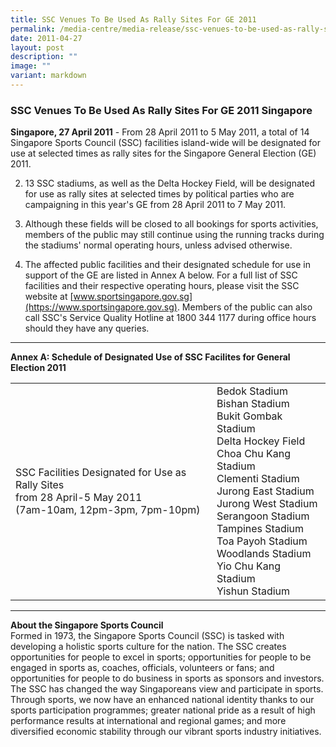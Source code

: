 ```yaml
---
title: SSC Venues To Be Used As Rally Sites For GE 2011
permalink: /media-centre/media-release/ssc-venues-to-be-used-as-rally-sites-for-ge-2011/
date: 2011-04-27
layout: post
description: ""
image: ""
variant: markdown
---
```

### **SSC Venues To Be Used As Rally Sites For GE 2011 Singapore**

**Singapore, 27 April 2011** - From 28 April 2011 to 5 May 2011, a total of 14 Singapore Sports Council (SSC) facilities island-wide will be designated for use at selected times as rally sites for the Singapore General Election (GE) 2011.

2. 13 SSC stadiums, as well as the Delta Hockey Field, will be designated for use as rally sites at selected times by political parties who are campaigning in this year's GE from 28 April 2011 to 7 May 2011.

3. Although these fields will be closed to all bookings for sports activities, members of the public may still continue using the running tracks during the stadiums' normal operating hours, unless advised otherwise.

4. The affected public facilities and their designated schedule for use in support of the GE are listed in Annex A below. For a full list of SSC facilities and their respective operating hours, please visit the SSC website at [www.sportsingapore.gov.sg](https://www.sportsingapore.gov.sg). Members of the public can also call SSC's Service Quality Hotline at 1800 344 1177 during office hours should they have any queries.

---

**Annex A: Schedule of Designated Use of SSC Facilites for General Election 2011**

|                                                       |               |
| ------------------------------------------------------| ------------- |
| SSC Facilities Designated for Use as Rally Sites <br>from 28 April-5 May 2011 <br>(7am-10am, 12pm-3pm, 7pm-10pm) | Bedok Stadium<br>Bishan Stadium <br>Bukit Gombak Stadium <br>Delta Hockey Field <br>Choa Chu Kang Stadium <br>Clementi Stadium <br>Jurong East Stadium <br>Jurong West Stadium <br>Serangoon Stadium <br>Tampines Stadium <br>Toa Payoh Stadium <br>Woodlands Stadium <br>Yio Chu Kang Stadium <br>Yishun Stadium |
 
---

**About the Singapore Sports Council**<br>
Formed in 1973, the Singapore Sports Council (SSC) is tasked with developing a holistic sports culture for the nation. The SSC creates opportunities for people to excel in sports; opportunities for people to be engaged in sports as, coaches, officials, volunteers or fans; and opportunities for people to do business in sports as sponsors and investors. The SSC has changed the way Singaporeans view and participate in sports. Through sports, we now have an enhanced national identity thanks to our sports participation programmes; greater national pride as a result of high performance results at international and regional games; and more diversified economic stability through our vibrant sports industry initiatives.